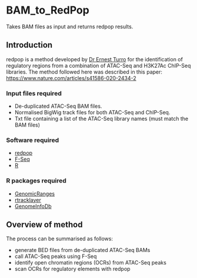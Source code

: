 # BAM_to_RedPop
Takes BAM files as input and returns redpop results.

## Introduction
redpop is a method developed by [Dr Ernest Turro](https://www.mountsinai.org/profiles/ernest-turro) for the identification of regulatory regions from a combination of ATAC-Seq and H3K27Ac ChIP-Seq libraries. The method followed here was described in this paper: https://www.nature.com/articles/s41586-020-2434-2

### Input files required
- De-duplicated ATAC-Seq BAM files.
- Normalised BigWig track files for both ATAC-Seq and ChIP-Seq.
- Txt file containing a list of the ATAC-Seq library names (must match the BAM files)

### Software required
- [redpop](https://gitlab.haem.cam.ac.uk/et341/redpop/)
- [F-Seq](https://github.com/aboyle/F-seq)
- [R](https://www.r-project.org/)

### R packages required
- [GenomicRanges](https://bioconductor.org/packages/release/bioc/html/GenomicRanges.html)
- [rtracklayer](https://bioconductor.org/packages/release/bioc/html/rtracklayer.html)
- [GenomeInfoDb](https://bioconductor.org/packages/release/bioc/html/GenomeInfoDb.html)

## Overview of method
The process can be summarised as follows:
- generate BED files from de-duplicated ATAC-Seq BAMs
- call ATAC-Seq peaks using F-Seq
- identify open chromatin regions (OCRs) from ATAC-Seq peaks
- scan OCRs for regulatory elements with redpop
